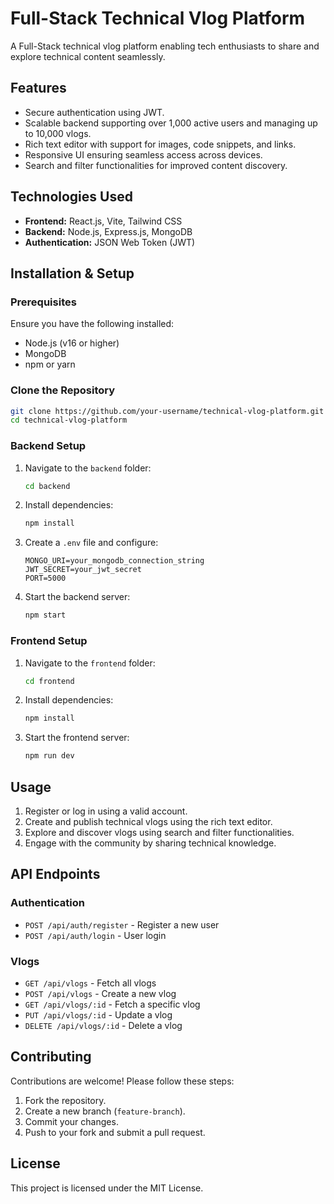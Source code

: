 # Full-Stack Technical Vlog Platform

A Full-Stack technical vlog platform enabling tech enthusiasts to share and explore technical content seamlessly.

## Features

- Secure authentication using JWT.
- Scalable backend supporting over 1,000 active users and managing up to 10,000 vlogs.
- Rich text editor with support for images, code snippets, and links.
- Responsive UI ensuring seamless access across devices.
- Search and filter functionalities for improved content discovery.

## Technologies Used

- **Frontend:** React.js, Vite, Tailwind CSS
- **Backend:** Node.js, Express.js, MongoDB
- **Authentication:** JSON Web Token (JWT)

## Installation & Setup

### Prerequisites
Ensure you have the following installed:
- Node.js (v16 or higher)
- MongoDB
- npm or yarn

### Clone the Repository
```bash
git clone https://github.com/your-username/technical-vlog-platform.git
cd technical-vlog-platform
```

### Backend Setup
1. Navigate to the `backend` folder:
   ```bash
   cd backend
   ```
2. Install dependencies:
   ```bash
   npm install
   ```
3. Create a `.env` file and configure:
   ```env
   MONGO_URI=your_mongodb_connection_string
   JWT_SECRET=your_jwt_secret
   PORT=5000
   ```
4. Start the backend server:
   ```bash
   npm start
   ```

### Frontend Setup
1. Navigate to the `frontend` folder:
   ```bash
   cd frontend
   ```
2. Install dependencies:
   ```bash
   npm install
   ```
3. Start the frontend server:
   ```bash
   npm run dev
   ```

## Usage
1. Register or log in using a valid account.
2. Create and publish technical vlogs using the rich text editor.
3. Explore and discover vlogs using search and filter functionalities.
4. Engage with the community by sharing technical knowledge.

## API Endpoints

### Authentication
- `POST /api/auth/register` - Register a new user
- `POST /api/auth/login` - User login

### Vlogs
- `GET /api/vlogs` - Fetch all vlogs
- `POST /api/vlogs` - Create a new vlog
- `GET /api/vlogs/:id` - Fetch a specific vlog
- `PUT /api/vlogs/:id` - Update a vlog
- `DELETE /api/vlogs/:id` - Delete a vlog

## Contributing
Contributions are welcome! Please follow these steps:
1. Fork the repository.
2. Create a new branch (`feature-branch`).
3. Commit your changes.
4. Push to your fork and submit a pull request.

## License
This project is licensed under the MIT License.

